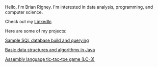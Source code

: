 Hello, I'm Brian Rigney. I'm interested in data analysis, programming, and computer science.

Check out my [LinkedIn](https://www.linkedin.com/in/brian-rigney-79416489/)




Here are some of my projects:

[Sample SQL database build and querying](https://github.com/BrianRigneyJ/Sample-SQL-Project)

[Basic data structures and algorithms in Java](https://github.com/BrianRigneyJ/Basic-DSA-with-Java)

[Assembly language tic-tac-toe game (LC-3)](https://github.com/BrianRigneyJ/Assembly-Language)
